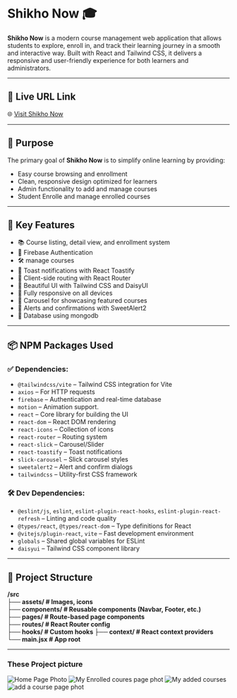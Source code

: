 # Shikho Now 🎓

**Shikho Now** is a modern course management web application that allows students to explore, enroll in, and track their learning journey in a smooth and interactive way. Built with React and Tailwind CSS, it delivers a responsive and user-friendly experience for both learners and administrators.

---

## 🚀 Live URL Link

🌐 [Visit Shikho Now](https://shikho-now.web.app)  

---

## 🎯 Purpose

The primary goal of **Shikho Now** is to simplify online learning by providing:
- Easy course browsing and enrollment
- Clean, responsive design optimized for learners
- Admin functionality to add and manage courses
- Student Enrolle and manage enrolled courses

---

## 🧩 Key Features

- 📚 Course listing, detail view, and enrollment system  
- 🔐 Firebase Authentication  
- 🛠  manage courses  
- 💬 Toast notifications with React Toastify  
- 🧭 Client-side routing with React Router  
- 🎨 Beautiful UI with Tailwind CSS and DaisyUI  
- 📱 Fully responsive on all devices  
- 🎥 Carousel for showcasing featured courses  
- 💌 Alerts and confirmations with SweetAlert2  
- 💾 Database using mongodb

---

## 📦 NPM Packages Used

### ✅ Dependencies:
- `@tailwindcss/vite` – Tailwind CSS integration for Vite  
- `axios` – For HTTP requests  
- `firebase` – Authentication and real-time database  
- `motion` – Animation support. 
- `react` – Core library for building the UI  
- `react-dom` – React DOM rendering  
- `react-icons` – Collection of icons  
- `react-router` – Routing system  
- `react-slick` – Carousel/Slider  
- `react-toastify` – Toast notifications  
- `slick-carousel` – Slick carousel styles  
- `sweetalert2` – Alert and confirm dialogs  
- `tailwindcss` – Utility-first CSS framework  

### 🛠 Dev Dependencies:
- `@eslint/js`, `eslint`, `eslint-plugin-react-hooks`, `eslint-plugin-react-refresh` – Linting and code quality  
- `@types/react`, `@types/react-dom` – Type definitions for React  
- `@vitejs/plugin-react`, `vite` – Fast development environment  
- `globals` – Shared global variables for ESLint  
- `daisyui` – Tailwind CSS component library  

---

## 📁 Project Structure

**/src <br>
├── assets/ # Images, icons <br>
├── components/ # Reusable components (Navbar, Footer, etc.) <br>
├── pages/ # Route-based page components <br>
├── routes/ # React Router config <br>
├── hooks/ # Custom hooks
├── context/ # React context providers <br>
└── main.jsx # App root**


---

### These Project picture
![Home Page Photo](https://i.ibb.co/KjVZk6Gz/shikho-now-1.png)
![My Enrolled coures page phot](https://i.ibb.co/5gdTxn8Y/Shikho-now-2.png)
![My added courses](https://i.ibb.co/QjdrZddh/Shikho-now-3.png)
![add a course page phot](https://i.ibb.co/gN1xnWR/Shikho-now-4.png)